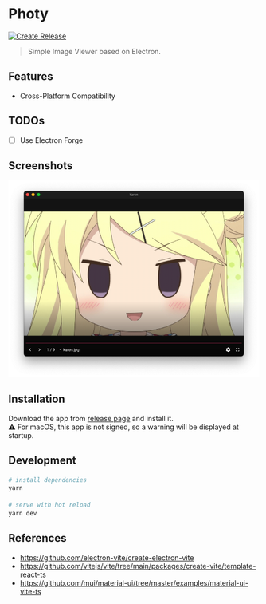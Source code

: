 # Photy

[![Create Release](https://github.com/fiahfy/photy/actions/workflows/create-release.yml/badge.svg)](https://github.com/fiahfy/photy/actions/workflows/create-release.yml)

> Simple Image Viewer based on Electron.

## Features

- Cross-Platform Compatibility

## TODOs

- [ ] Use Electron Forge

## Screenshots

![screenshot](.github/img/screenshot.png)

## Installation

Download the app from [release page](https://github.com/fiahfy/photy/releases) and install it.  
:warning: For macOS, this app is not signed, so a warning will be displayed at startup.

## Development

```bash
# install dependencies
yarn

# serve with hot reload
yarn dev
```

## References

- https://github.com/electron-vite/create-electron-vite
- https://github.com/vitejs/vite/tree/main/packages/create-vite/template-react-ts
- https://github.com/mui/material-ui/tree/master/examples/material-ui-vite-ts
